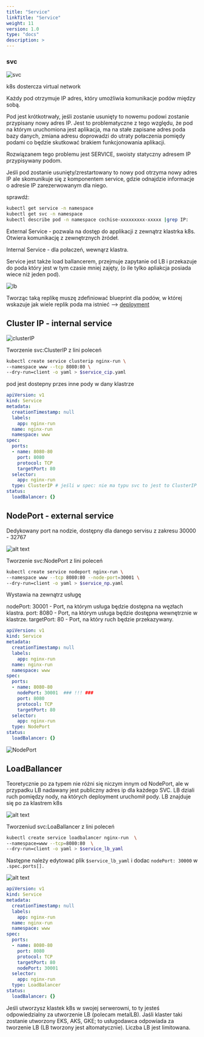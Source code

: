 ```yaml
---
title: "Service"
linkTitle: "Service"
weight: 11
version: 1.0
type: "docs"
description: >
---
```


### svc

![svc](../01-main-components/img//svc.png)

k8s dostercza virtual network

Każdy pod otrzymuje IP adres, który umożliwia komunikacje podów między sobą.

Pod jest krótkotrwały, jeśli zostanie usunięty to nowemu podowi zostanie przypisany nowy adres IP. Jest to problematyczne z tego względu, że pod na którym uruchomiona jest aplikacja, ma na stałe zapisane adres poda bazy danych, zmiana adresu doprowadzi do utraty połaczenia pomiędy podami co będzie skutkować brakiem funkcjonowania aplikacji.

Rozwiązanem tego problemu jest SERVICE, swoisty statyczny adresem IP przypisywany podom.

Jeśli pod zostanie usunięty/zrestartowany to nowy pod otrzyma nowy adres IP ale skomunikuje się z komponentem service, gdzie odnajdzie informacje o adresie IP zarezerwowanym dla niego.

sprawdź:

```bash
kubectl get service -n namespace
kubectl get svc -n namespace
kubectl describe pod -n namespace cochise-xxxxxxxxx-xxxxx |grep IP:
```

External Service - pozwala na dostęp do applikacji z zewnątrz klastrka k8s. Otwiera komunikację z zewnętrznych żródeł.

Internal Service - dla połaczeń, wewnąrz klastra.

Service jest także load ballancerem, przejmuje zapytanie od LB i przekazuje do poda który jest w tym czasie mniej zajęty, (o ile tylko apliakcja posiada wiece niż jeden pod).

![lb](../01-main-components/img/service.png)

Tworząc taką replikę muszę zdefiniować blueprint dla podów, w której wskazuje jak wiele replik poda ma istnieć  --> [deployment](../04-deployment/deployment.md)

## Cluster IP - internal service

![clusterIP](cllusterIP.png)

Tworzenie svc:ClusterIP z lini poleceń
```bash
kubectl create service clusterip nginx-run \
--namespace www --tcp 8080:80 \
--dry-run=client -o yaml > $service_cip.yaml
```
pod jest dostepny przes inne pody w dany klastrze

```yaml
apiVersion: v1
kind: Service
metadata:
  creationTimestamp: null
  labels:
    app: nginx-run
  name: nginx-run
  namespace: www
spec:
  ports:
  - name: 8080-80
    port: 8080
    protocol: TCP
    targetPort: 80
  selector:
    app: nginx-run
  type: ClusterIP # jeśli w spec: nie ma typu svc to jest to ClusterIP (default)
status:
  loadBalancer: {}
```


## NodePort - external service
Dedykowany port na nodzie, dostępny dla danego servisu z zakresu 30000 - 32767

![alt text](image.png)

Tworzenie svc:NodePort z lini poleceń
```bash
kubectl create service nodeport nginx-run \
--namespace www --tcp 8080:80 --node-port=30001 \
--dry-run=client -o yaml > $service_np.yaml
```

Wystawia na zewnątrz usługę

nodePort: 30001 - Port, na którym usługa będzie dostępna na węzłach klastra.
port: 8080 - Port, na którym usługa będzie dostępna wewnętrznie w klastrze.
targetPort: 80 - Port, na który ruch będzie przekazywany. 


```yaml
apiVersion: v1
kind: Service
metadata:
  creationTimestamp: null
  labels:
    app: nginx-run
  name: nginx-run
  namespace: www
spec:
  ports:
  - name: 8080-80
    nodePort: 30001  ### !!! ###
    port: 8080
    protocol: TCP
    targetPort: 80
  selector:
    app: nginx-run
  type: NodePort
status:
  loadBalancer: {}
```

![NodePort](nodePort.png)

## LoadBallancer

Teoretycznie po za typem nie różni się niczym innym od NodePort, ale w przypadku LB nadawany jest publiczny adres ip dla każdego SVC.
LB dziali ruch pomiędzy nody, na których deployment uruchomił pody.
LB znajduje się po za klastrem k8s

![alt text](image-2.png)

Tworzeniud svc:LoaBallancer z lini poleceń
```bash
kubectl create service loadbalancer nginx-run  \
--namespace=www --tcp=8080:80  \
--dry-run=client -o yaml > $service_lb_yaml
```
Następne należy edytować plik ```$service_lb_yaml``` i dodac ```nodePort: 30000``` w ```.spec.ports[].```

![alt text](image-1.png)

```yaml
apiVersion: v1
kind: Service
metadata:
  creationTimestamp: null
  labels:
    app: nginx-run
  name: nginx-run
  namespace: www
spec:
  ports:
  - name: 8080-80
    port: 8080
    protocol: TCP
    targetPort: 80
    nodePort: 30001
  selector:
    app: nginx-run
  type: LoadBalancer
status:
  loadBalancer: {}
```

Jeśli utworzysz klastek k8s w swojej serwerowni, to ty jesteś odpowiedzialny za utworzenie LB (polecam metalLB). Jaśli klaster taki zostanie utworzony EKS, AKS, GKE; to usługodawca odpowiada za tworzenie LB (LB tworzony jest altomatycznie).
Liczba LB jest limitowana.
